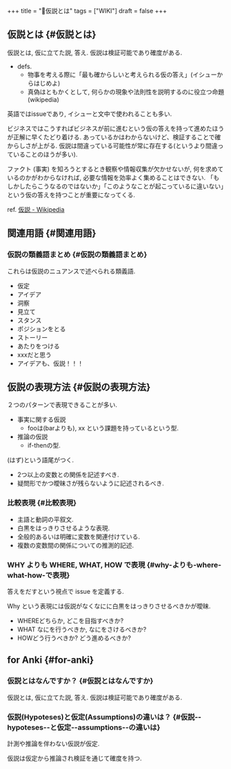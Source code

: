 +++
title = "📝仮説とは"
tags = ["WIKI"]
draft = false
+++

## 仮説とは {#仮説とは}

仮説とは, 仮に立てた説, 答え. 仮説は検証可能であり確度がある.

-   defs.
    -   物事を考える際に「最も確からしいと考えられる仮の答え」(イシューからはじめよ)
    -   真偽はともかくとして, 何らかの現象や法則性を説明するのに役立つ命題(wikipedia)

英語ではissueであり, イシューと文中で使われることも多い.

ビジネスではこうすればビジネスが前に進むという仮の答えを持って進めたほうが正解に早くたどり着ける. あっているかはわからないけど、検証することで確からしさが上がる. 仮説は間違っている可能性が常に存在する(というより間違っていることのほうが多い).

ファクト (事実) を知ろうとするとき観察や情報収集が欠かせないが, 何を求めているのかがわからなければ, 必要な情報を効率よく集めることはできない. 「もしかしたらこうなるのではないか」「このようなことが起こっているに違いない」という仮の答えを持つことが重要になってくる.

ref. [仮説 - Wikipedia](http://ja.wikipedia.org/wiki/%E4%BB%AE%E8%AA%AC)


## 関連用語 {#関連用語}


### 仮説の類義語まとめ {#仮説の類義語まとめ}

これらは仮説のニュアンスで述べられる類義語.

-   仮定
-   アイデア
-   洞察
-   見立て
-   スタンス
-   ポジションをとる
-   ストーリー
-   あたりをつける
-   xxxだと思う
-   アイデアも、仮説！！！


## 仮説の表現方法 {#仮説の表現方法}

２つのパターンで表現できることが多い.

-   事実に関する仮説
    -   fooは(barよりも), xx という課題を持っているという型.
-   推論の仮説
    -   if-thenの型.

(はず)という語尾がつく.

-   2つ以上の変数との関係を記述すべき.
-   疑問形でかつ曖昧さが残らないように記述されるべき.


### 比較表現 {#比較表現}

-   主語と動詞の平叙文.
-   白黒をはっきりさせるような表現.
-   全般的あるいは明確に変数を関連付けている.
-   複数の変数間の関係についての推測的記述.


### WHY よりも WHERE, WHAT, HOW で表現 {#why-よりも-where-what-how-で表現}

答えをだすという視点で issue を定義する.

Why という表現には仮説がなくなにに白黒をはっきりさせるべきかが曖昧.

-   WHEREどちらか, どこを目指すべきか?
-   WHAT なにを行うべきか, なにをさけるべきか?
-   HOWどう行うべきか? どう進めるべきか?


## for Anki {#for-anki}


### 仮説とはなんですか？ {#仮説とはなんですか}

仮説とは, 仮に立てた説, 答え. 仮説は検証可能であり確度がある.


### 仮説(Hypoteses)と仮定(Assumptions)の違いは？ {#仮説--hypoteses--と仮定--assumptions--の違いは}

計測や推論を伴わない仮説が仮定.

仮説は仮定から推論され検証を通じて確度を持つ.
